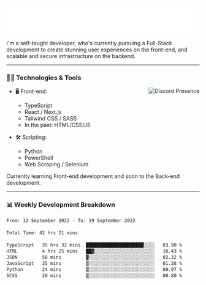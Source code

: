 <img src="assets/wave.svg" alt=":wave:" />

I'm a self-taught developer, who's currently pursuing a Full-Stack development to create stunning user experiences on the front-end, and scalable and secure infrastructure on the backend.

---

### 🧑‍💻 Technologies & Tools

<a href="https://discord.com/users/414304208649453568" target="_blank" rel="nofollow">
   <img src="https://lanyard-profile-readme.vercel.app/api/414304208649453568?idleMessage=Probably%20doing%20something%20else..." alt="Discord Presence" align="right">
</a>

- 🖥️ Front-end:

  - TypeScript
  - React / Next.js
  - Tailwind CSS / SASS
  - In the past: HTML/CSS/JS

- 🛠 Scripting:

  - Python
  - PowerShell
  - Web Scraping / Selenium

Currently learning Front-end development and soon to the Back-end development.

---

### 📊 Weekly Development Breakdown

<!-- ![ccrsxx's GitHub Stats](https://github-readme-stats.vercel.app/api?username=ccrsxx&count_private=true&theme=tokyonight) -->
<!-- ![ccrsxx's Top Langs](https://github-readme-stats.vercel.app/api/top-langs/?username=ccrsxx&hide=lua,java,html&theme=tokyonight) -->

<!--START_SECTION:waka-->

```text
From: 12 September 2022 - To: 19 September 2022

Total Time: 42 hrs 21 mins

TypeScript   35 hrs 32 mins  █████████████████████░░░░   83.90 %
HTML         4 hrs 25 mins   ██▓░░░░░░░░░░░░░░░░░░░░░░   10.43 %
JSON         58 mins         ▓░░░░░░░░░░░░░░░░░░░░░░░░   02.32 %
JavaScript   35 mins         ▒░░░░░░░░░░░░░░░░░░░░░░░░   01.38 %
Python       24 mins         ▒░░░░░░░░░░░░░░░░░░░░░░░░   00.97 %
SCSS         20 mins         ▒░░░░░░░░░░░░░░░░░░░░░░░░   00.80 %
```

<!--END_SECTION:waka-->
